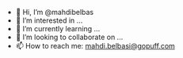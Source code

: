 - 👋 Hi, I’m @mahdibelbas
- 👀 I’m interested in ...
- 🌱 I’m currently learning ...
- 💞️ I’m looking to collaborate on ...
- 📫 How to reach me: mahdi.belbasi@gopuff.com

<!---
mahdibelbas/mahdibelbas is a ✨ special ✨ repository because its `README.md` (this file) appears on your GitHub profile.
You can click the Preview link to take a look at your changes.
--->

